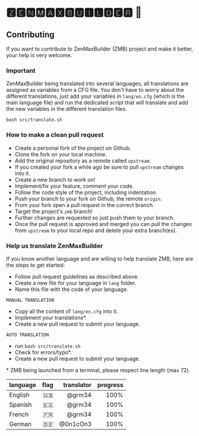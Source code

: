# 🆉🅴🅽🅼🅰🆇🅱🆄🅸🅻🅳🅴🆁 📲

## Contributing

If you want to contribute to ZenMaxBuilder (ZMB) project and make it better, your help is very welcome.

### Important

ZenMaxBuilder being translated into several languages, all translations are assigned as variables from a CFG file. You don't have to worry about the different translations, just add your variables in `lang/en.cfg` (which is the main language file) and run the dedicated script that will translate and add the new variables in the different translation files.

    bash src/translate.sh

### How to make a clean pull request

- Create a personal fork of the project on Github.
- Clone the fork on your local machine.
- Add the original repository as a remote called `upstream`.
- If you created your fork a while ago be sure to pull `upstream` changes into it.
- Create a new branch to work on!
- Implement/fix your feature, comment your code.
- Follow the code style of the project, including indentation.
- Push your branch to your fork on Github, the remote `origin`.
- From your fork open a pull request in the correct branch.
- Target the project's `zmb` branch!
- Further changes are requested so just push them to your branch.
- Once the pull request is approved and merged you can pull the changes
  from `upstream` to your local repo and delete your extra branch(es).

### Help us translate ZenMaxBuilder

If you know another language and are willing to help translate ZMB, here are the steps to get started:

- Follow pull request guidelines as described above.
- Create a new file for your language in `lang` folder.
- Name this file with the code of your language.

`MANUAL TRANSLATION`
- Copy all the content of `lang/en.cfg` into it.
- Implement your translations\*.
- Create a new pull request to submit your language.

`AUTO TRANSLATION`
- run `bash src/translate.sh`
- Check for errors/typo\*.
- Create a new pull request to submit your language.

\* ZMB being launched from a terminal, please respect line length (max 72).

| language | flag | translator | progress |
| :------- | ---: | ---------: | -------: |
| English  |   🇬🇧 |     @grm34 |     100% |
| Spanish  |   🇪🇸 |     @grm34 |     100% |
| French   |   🇫🇷 |     @grm34 |     100% |
| German   |   🇩🇪 |   @0n1cOn3 |     100% |

